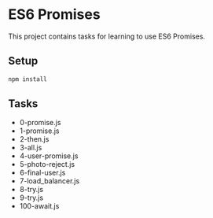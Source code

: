 # ES6 Promises

This project contains tasks for learning to use ES6 Promises.

## Setup
```bash
npm install
```

## Tasks
* 0-promise.js
* 1-promise.js
* 2-then.js
* 3-all.js
* 4-user-promise.js
* 5-photo-reject.js
* 6-final-user.js
* 7-load_balancer.js
* 8-try.js
* 9-try.js
* 100-await.js
